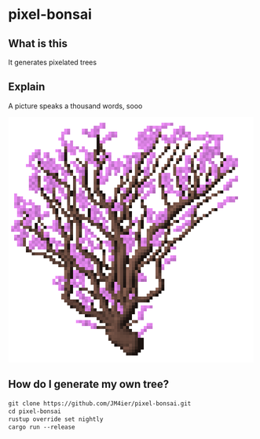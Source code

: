 # pixel-bonsai

## What is this

It generates pixelated trees

## Explain
A picture speaks a thousand words, sooo

![a pink tree](meta/pink-tree.png)

## How do I generate my own tree?

```
git clone https://github.com/JM4ier/pixel-bonsai.git
cd pixel-bonsai
rustup override set nightly
cargo run --release
```
